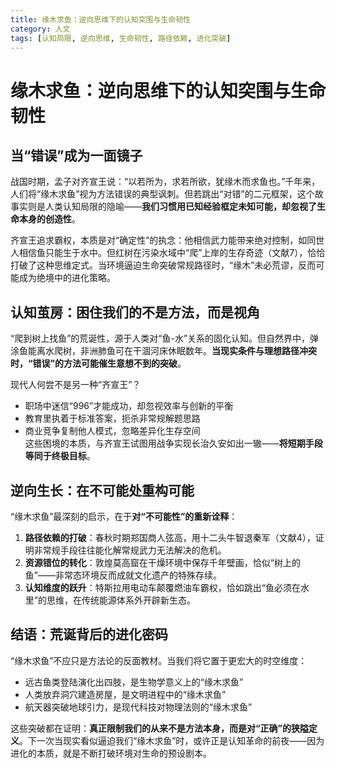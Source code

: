 ```yaml
---
title: 缘木求鱼：逆向思维下的认知突围与生命韧性
category: 人文
tags: [认知局限, 逆向思维, 生命韧性, 路径依赖, 进化突破]
---
```

# 缘木求鱼：逆向思维下的认知突围与生命韧性  

## 当“错误”成为一面镜子  

战国时期，孟子对齐宣王说：“以若所为，求若所欲，犹缘木而求鱼也。”千年来，人们将“缘木求鱼”视为方法错误的典型讽刺。但若跳出“对错”的二元框架，这个故事实则是人类认知局限的隐喻——**我们习惯用已知经验框定未知可能，却忽视了生命本身的创造性**。  

齐宣王追求霸权，本质是对“确定性”的执念：他相信武力能带来绝对控制，如同世人相信鱼只能生于水中。但红树在污染水域中“爬”上岸的生存奇迹（文献7），恰恰打破了这种思维定式。当环境逼迫生命突破常规路径时，“缘木”未必荒谬，反而可能成为绝境中的进化策略。  

## 认知茧房：困住我们的不是方法，而是视角  

“爬到树上找鱼”的荒诞性，源于人类对“鱼-水”关系的固化认知。但自然界中，弹涂鱼能离水爬树，非洲肺鱼可在干涸河床休眠数年。**当现实条件与理想路径冲突时，“错误”的方法可能催生意想不到的突破**。  

现代人何尝不是另一种“齐宣王”？  
- 职场中迷信“996”才能成功，却忽视效率与创新的平衡  
- 教育里执着于标准答案，扼杀非常规解题思路  
- 商业竞争复制他人模式，忽略差异化生存空间  
这些困境的本质，与齐宣王试图用战争实现长治久安如出一辙——**将短期手段等同于终极目标**。  

## 逆向生长：在不可能处重构可能  

“缘木求鱼”最深刻的启示，在于**对“不可能性”的重新诠释**：  
1. **路径依赖的打破**：春秋时期郑国商人弦高，用十二头牛智退秦军（文献4），证明非常规手段往往能化解常规武力无法解决的危机。  
2. **资源错位的转化**：敦煌莫高窟在干燥环境中保存千年壁画，恰似“树上的鱼”——非常态环境反而成就文化遗产的特殊存续。  
3. **认知维度的跃升**：特斯拉用电动车颠覆燃油车霸权，恰如跳出“鱼必须在水里”的思维，在传统能源体系外开辟新生态。  

## 结语：荒诞背后的进化密码  

“缘木求鱼”不应只是方法论的反面教材。当我们将它置于更宏大的时空维度：  
- 远古鱼类登陆演化出四肢，是生物学意义上的“缘木求鱼”  
- 人类放弃洞穴建造房屋，是文明进程中的“缘木求鱼”  
- 航天器突破地球引力，是现代科技对物理法则的“缘木求鱼”  

这些突破都在证明：**真正限制我们的从来不是方法本身，而是对“正确”的狭隘定义**。下一次当现实看似逼迫我们“缘木求鱼”时，或许正是认知革命的前夜——因为进化的本质，就是不断打破环境对生命的预设剧本。